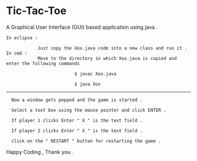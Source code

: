 # Tic-Tac-Toe
A Graphical User Interface (GUI) based application using java .
    
    In eclipse : 
      
                Just copy the Xox.java code into a new class and run it .            
    In cmd : 
                Move to the directory in which Xox.java is copied and enter the following commands 
                
                              $ javac Xox.java

                              $ java Xox
                              
***************************************************************************************************************

      Now a window gets popped and the game is started .
      
      Select a text box using the mouse pointer and click ENTER . 
      
      If player 1 clicks Enter " X " is the text field .
      
      If player 2 clicks Enter " X " is the text field .
      
      click on the " RESTART " button for restarting the game .
      
Happy Coding , Thank you .
